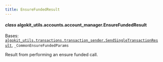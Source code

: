 ```yaml
---
title: EnsureFundedResult
---
```

#### *class* algokit_utils.accounts.account_manager.EnsureFundedResult

Bases: [`algokit_utils.transactions.transaction_sender.SendSingleTransactionResult`](/reference/algokit-utils-py/api/docs/markdown/autoapi/algokit_utils/transactions/transaction_sender/sendsingletransactionresult/#algokit_utils.transactions.transaction_sender.SendSingleTransactionResult), `_CommonEnsureFundedParams`

Result from performing an ensure funded call.
